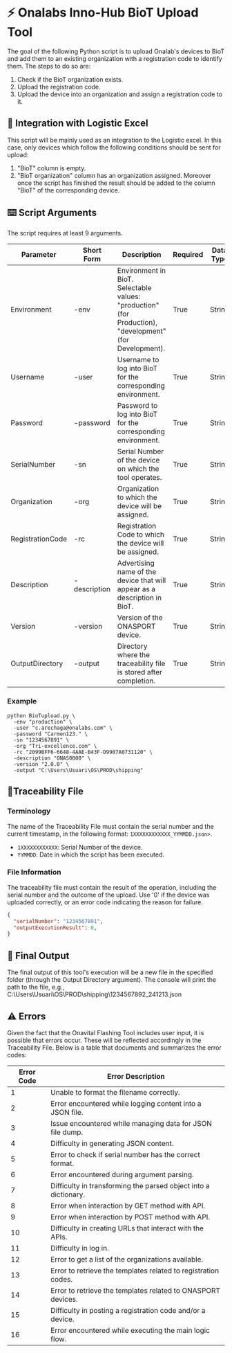 # ⚡️ Onalabs Inno-Hub BioT Upload Tool

The goal of the following Python script is to upload Onalab's devices to BioT and add them to an existing organization with a registration code to identify them. The steps to do so are:

1. Check if the BioT organization exists.
2. Upload the registration code.
3. Upload the device into an organization and assign a registration code to it. 

## 🚚 Integration with Logistic Excel
This script will be mainly used as an integration to the Logistic excel. In this case, only devices which follow the following conditions should be sent for upload:
1. "BioT" column is empty.
2. "BioT organization" column has an organization assigned.
Moreover once the script has finished the result should be added to the column "BioT" of the corresponding device.

## ⌨️ Script Arguments

The script requires at least 9 arguments.

| Parameter        | Short Form | Description                                                                                                                                          | Required | Data Type |
| ---------------- | ---------- | ---------------------------------------------------------------------------------------------------------------------------------------------------- | -------- | --------- |
| Environment      | -env       | Environment in BioT. Selectable values: "production" (for Production), "development" (for Development).                                              | True     | String    |
| Username         | -user      | Username to log into BioT for the corresponding environment.                                                                                              | True     | String    |
| Password         | -password  | Password to log into BioT for the corresponding environment.                                                                                              | True     | String    |
| SerialNumber     | -sn        | Serial Number of the device on which the tool operates.                                                                                             | True     | String    |
| Organization     | -org       | Organization to which the device will be assigned.                                                                                                 | True     | String    |
| RegistrationCode | -rc        | Registration Code to which the device will be assigned.                                                                                            | True     | String    |
| Description      | -description        | Advertising name of the device that will appear as a description in BioT.                                                                          | True     | String    |
| Version          | -version   | Version of the ONASPORT device.                                                                                                                    | True     | String    |
| OutputDirectory  | -output    | Directory where the traceability file is stored after completion.                                                                                                                            | True     | String    |

### Example

```shell
python BioTupload.py \
  -env "production" \
  -user "c.arechaga@onalabs.com" \
  -password "Carmen123." \
  -sn "1234567891" \
  -org "Tri-excellence.com" \
  -rc "2099BFF6-6648-4AAE-B43F-D9907A0731120" \
  -description "ONAS0000" \
  -version "2.0.0" \
  -output "C:\Users\Usuari\OS\PROD\shipping"
```

## 📝Traceability File

### Terminology

The name of the Traceability File must contain the serial number and the current timestamp, in the following format: `1XXXXXXXXXXXX_YYMMDD.json>`.

- `1XXXXXXXXXXXX`: Serial Number of the device.
- `YYMMDD`: Date in which the script has been executed.

### File Information
The traceability file must contain the result of the operation, including the serial number and the outcome of the upload. Use '0' if the device was uploaded correctly, or an error code indicating the reason for failure.

```json
{
  "serialNumber": "1234567891",
  "outputExecutionResult": 0,
}
```

## 💾 Final Output

The final output of this tool's execution will be a new file in the specified folder (through the Output Directory argument).
The console will print the path to the file, e.g., C:\Users\Usuari\OS\PROD\shipping\1234567892_241213.json

## ⚠️ Errors
Given the fact that the Onavital Flashing Tool includes user input, it is possible that errors occur. These will be reflected accordingly in the Traceability File. Below is a table that documents and summarizes the error codes:

| Error Code| Error Description                                                                         | 
| ----------| ----------------------------------------------------------------------------------------  | 
| 1         | Unable to format the filename correctly.                                                  | 
| 2         | Error encountered while logging content into a JSON file.                                 | 
| 3         | Issue encountered while managing data for JSON file dump.                                 |
| 4         | Difficulty in generating JSON content.                                                    |
| 5         | Error to check if serial number has the correct format.                                   |
| 6         | Error encountered during argument parsing.                                                |
| 7         | Difficulty in transforming the parsed object into a dictionary.                           |
| 8         | Error when interaction by GET method with API.                                            | 
| 9         | Error when interaction by POST method with API.                                           |
| 10        | Difficulty in creating URLs that interact with the APIs.                                  |
| 11        | Difficulty in log in.                                                                     |
| 12        | Error to get a list of the organizations available.                                       | 
| 13        | Error to retrieve the templates related to registration codes.                            | 
| 14        | Error to retrieve the templates related to ONASPORT devices.                              | 
| 15        | Difficulty in posting a registration code and/or a device.                                | 
| 16         | Error encountered while executing the main logic flow.                                   | 

